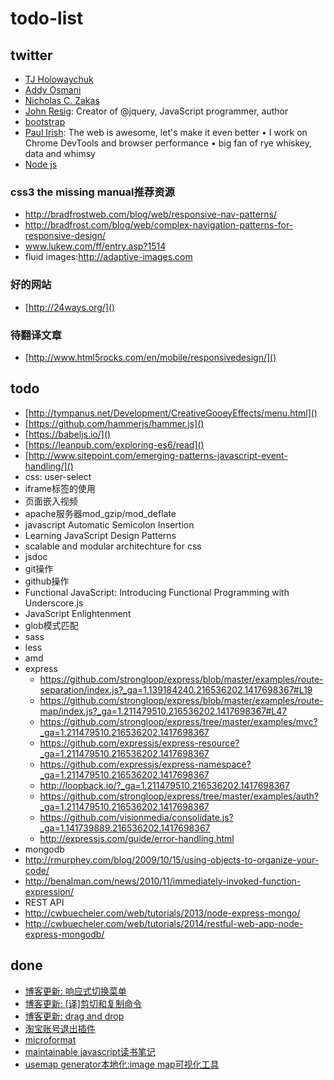 # todo-list

## twitter

- [TJ Holowaychuk](https://twitter.com/tjholowaychuk)
- [Addy Osmani](https://twitter.com/addyosmani)
- [Nicholas C. Zakas](https://twitter.com/slicknet)
- [John Resig](https://twitter.com/jeresig): Creator of @jquery, JavaScript programmer, author
- [bootstrap](https://twitter.com/getbootstrap)
- [Paul Irish](https://twitter.com/paul_irish): The web is awesome, let's make it even better • I work on Chrome DevTools and browser performance • big fan of rye whiskey, data and whimsy
- [Node js](https://twitter.com/nodejs)

### css3 the missing manual推荐资源

- http://bradfrostweb.com/blog/web/responsive-nav-patterns/
- http://bradfrost.com/blog/web/complex-navigation-patterns-for-responsive-design/
- www.lukew.com/ff/entry.asp?1514
- fluid images:http://adaptive-images.com

###  好的网站

- [http://24ways.org/]()

### 待翻译文章

- [http://www.html5rocks.com/en/mobile/responsivedesign/]()

## todo

- [http://tympanus.net/Development/CreativeGooeyEffects/menu.html]()
- [https://github.com/hammerjs/hammer.js]()
- [https://babeljs.io/]()
- [https://leanpub.com/exploring-es6/read]()
- [http://www.sitepoint.com/emerging-patterns-javascript-event-handling/]()
- css: user-select
- iframe标签的使用
- 页面嵌入视频
- apache服务器mod_gzip/mod_deflate
- javascript Automatic Semicolon Insertion
- Learning JavaScript Design Patterns
- scalable and modular architechture for css
- jsdoc
- git操作
- github操作
- Functional JavaScript: Introducing Functional Programming with Underscore.js
- JavaScript Enlightenment
- glob模式匹配
- sass
- less
- amd
- express
    - https://github.com/strongloop/express/blob/master/examples/route-separation/index.js?_ga=1.139184240.216536202.1417698367#L19
    - https://github.com/strongloop/express/blob/master/examples/route-map/index.js?_ga=1.211479510.216536202.1417698367#L47
    - https://github.com/strongloop/express/tree/master/examples/mvc?_ga=1.211479510.216536202.1417698367
    - https://github.com/expressjs/express-resource?_ga=1.211479510.216536202.1417698367
    - https://github.com/expressjs/express-namespace?_ga=1.211479510.216536202.1417698367
    - http://loopback.io/?_ga=1.211479510.216536202.1417698367
    - https://github.com/strongloop/express/tree/master/examples/auth?_ga=1.211479510.216536202.1417698367
    - https://github.com/visionmedia/consolidate.js?_ga=1.141739889.216536202.1417698367
    - http://expressjs.com/guide/error-handling.html
- mongodb
- http://rmurphey.com/blog/2009/10/15/using-objects-to-organize-your-code/
- http://benalman.com/news/2010/11/immediately-invoked-function-expression/
- REST API
- http://cwbuecheler.com/web/tutorials/2013/node-express-mongo/
- http://cwbuecheler.com/web/tutorials/2014/restful-web-app-node-express-mongodb/

## done

- [博客更新: 响应式切换菜单](http://qiudeqing.com/mobile_web/2015/05/22/responsive-toggle-menu.html)
- [博客更新: [译]剪切和复制命令](http://qiudeqing.com/html5/2015/05/19/cut-and-copy-commands.html)
- [博客更新: drag and drop](http://qiudeqing.com/html5/2015/05/17/drag-and-drop.html)
- [淘宝账号退出插件](https://github.com/qiu-deqing/logout)
- [microformat](https://github.com/qiu-deqing/qiu-deqing.github.io/blob/master/blog/html/microformat.md)
- [maintainable javascript读书笔记](https://github.com/qiu-deqing/qiu-deqing.github.io/blob/master/blog/js/maintainable-javascript.md)
- [usemap generator本地化:image map可视化工具](https://github.com/qiu-deqing/imagemap-generator)
